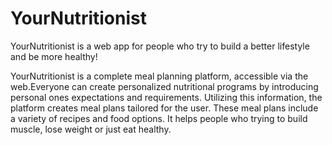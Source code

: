 # YourNutritionist
YourNutritionist is a web app for people who try to build a better lifestyle and be more healthy!

YourNutritionist is a complete meal planning platform,
accessible via the web.Everyone can create personalized nutritional programs by introducing personal ones
expectations and requirements. Utilizing this information, the platform creates
meal plans tailored for the user. These meal plans include a variety of recipes and food options. It helps people 
who trying to build muscle, lose weight or just eat healthy. 
